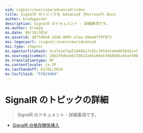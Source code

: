 ```yaml
---
uid: signalr/overview/advanced/index
title: SignalR のトピックを Advanced |Microsoft Docs
author: bradygaster
description: SignalR のドキュメント - 詳細事項です。
ms.author: bradyg
ms.date: 09/19/2014
ms.assetid: d8f5d0e8-1ddd-4005-a7aa-50ae87f9f9f3
msc.legacyurl: /signalr/overview/advanced
msc.type: chapter
ms.openlocfilehash: 2ca7e1e7aa51944b17c65c76554fa9e063b92cef
ms.sourcegitcommit: 24b1f6decbb17bb22a45166e5fdb0845c65af498
ms.translationtype: MT
ms.contentlocale: ja-JP
ms.lasthandoff: 03/01/2019
ms.locfileid: "57023469"
---
```

<a name="signalr-advanced-topics"></a>SignalR のトピックの詳細
====================
> SignalR のドキュメント - 詳細事項です。


- [SignalR の依存関係挿入](dependency-injection.md)

